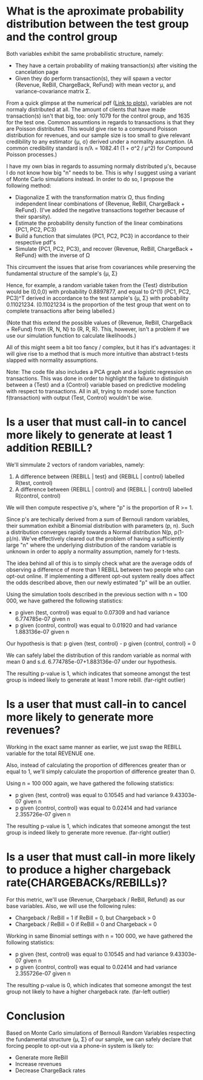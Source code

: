 # What is the aproximate probability distribution between the test group and the control group

Both variables exhibit the same probabilistic structure, namely:

* They have a certain probability of making transaction(s) after visiting the cancelation page
* Given they do perform transaction(s), they will spawn a vector {Revenue, ReBill, ChargeBack, ReFund} with mean vector µ, and variance-covariance matrix Σ. 

From a quick glimpse at the numerical pdf ([Link to plots](https://imgur.com/a/U3A0qvF)), variables are not normaly distributed at all. The amount of clients that have made transaction(s) isn't that big, too: only 1079 for the control group, and 1635 for the test one. Common assumtions in regards to transactions is that they are Poisson distributed. This would give rise to a compound Poisson distribution for revenues, and our sample size is too small to give relevant credibility to any estimator {µ, σ} derived under a normality assumption. (A common credibility standard is n/λ = 1082.41 (1 + σ^2 / µ^2) for Compound Poisson processes.)

I have my own bias in regards to assuming normaly distributed µ's, because I do not know how big "n" needs to be. This is why I suggest using a variant of Monte Carlo simulations instead. In order to do so, I propose the following method:


* Diagonalize Σ with the transformation matrix Ω, thus finding independent linear combinations of {Revenue, ReBill, ChargeBack + ReFund}. (I've added the negative transactions together because of their sparsity). 
* Estimate the probability density function of the linear combinations {PC1, PC2, PC3}
* Build a function that simulates {PC1, PC2, PC3} in accordance to their respective pdf's
* Simulate {PC1, PC2, PC3}, and recover {Revenue, ReBill, ChargeBack + ReFund} with the inverse of Ω

This circumvent the issues that arise from covariances while preserving the fundamental structure of the sample's {µ, Σ}

Hence, for example, a random variable taken from the {Test} distribution would be (0,0,0) with probability 0.8897877, and equal to Ω^(1) (PC1, PC2, PC3)^T derived in accordance to the test sample's {µ, Σ} with probability 0.11021234. (0.11021234 is the proportion of the test group that went on to complete transactions after being labelled.)

(Note that this extend the possible values of {Revenue, ReBill, ChargeBack + ReFund} from {R, N, N} to {R, R, R}. This, however, isn't a problem if we use our simulation function to calculate likelihoods.)

All of this might seem a bit too fancy / complex, but it has it's advantages: it will give rise to a method that is much more intuitive than abstract t-tests slapped with normality assumptions.

Note: The code file also includes a PCA graph and a logistic regression on transactions. This was done in order to highlight the failure to distinguish between a {Test} and a {Control} variable based on predictive modeling with respect to transactions. All in all, trying to model some function f(transaction) with output (Test, Control) wouldn't be wise.




# Is a user that must call-in to cancel more likely to generate at least 1 addition REBILL?

We'll simmulate 2 vectors of random variables, namely:

1. A difference between {REBILL | test} and {REBILL | control} labelled R(test, control)
2. A difference between {REBILL | control} and {REBILL | control} labelled R(control, control)

We will then compute respective p's, where "p" is the proportion of R >= 1.

Since p's are techically derived from a sum of Bernouli random variables, their summation exhibit a Binomial distribution with parameters (p, n). Such a distribution converges rapidly towards a Normal distribution N(p, p(1-p)/n). We've effectively cleared out the problem of having a sufficiently large "n" where the underlying distribution of the random variable is unknown in order to apply a normality assumption, namely for t-tests.

The idea behind all of this is to simply check what are the average odds of observing a difference of more than 1 REBILL between two people who can opt-out online. If implementing a different opt-out system really does affect the odds described above, then our newly estimated "p" will be an outlier.

Using the simulation tools described in the previous section with n = 100 000, we have gathered the following statistics:

* p given {test, control} was equal to 0.07309 and had variance 6.774785e-07 given n
* p given {control, control} was equal to 0.01920 and had variance 1.883136e-07 given n

Our hypothesis is that: p given {test, control} - p given {control, control} = 0

We can safely label the distribution of this random variable as normal with mean 0 and s.d. 6.774785e-07+1.883136e-07 under our hypothesis.

The resulting p-value is 1, which indicates that someone amongst the test group is indeed likely to generate at least 1 more rebill. (far-right outlier)



# Is a user that must call-in to cancel more likely to generate more revenues?

Working in the exact same manner as earlier, we just swap the REBILL variable for the total REVENUE one. 

Also, instead of calculating the proportion of differences greater than or equal to 1, we'll simply calculate the proportion of difference greater than 0.

Using n = 100 000 again, we have gathered the following statistics:

* p given {test, control} was equal to 0.10545 and had variance 9.43303e-07 given n
* p given {control, control} was equal to 0.02414 and had variance 2.355726e-07 given n

The resulting p-value is 1, which indicates that someone amongst the test group is indeed likely to generate more revenue. (far-right outlier)



# Is a user that must call-in more likely to produce a higher chargeback rate(CHARGEBACKs/REBILLs)?

For this metric, we'll use {Revenue, Chargeback / ReBill, Refund} as our base variables. Also, we will use the following rules:

* Chargeback / ReBill = 1 if ReBill = 0, but Chargeback > 0
* Chargeback / ReBill = 0 if ReBill = 0 and Chargeback = 0

Working in same Binomial settings with n = 100 000, we have gathered the following statistics:

* p given {test, control} was equal to 0.10545 and had variance 9.43303e-07 given n
* p given {control, control} was equal to 0.02414 and had variance 2.355726e-07 given n

The resulting p-value is 0, which indicates that someone amongst the test group not likely to have a higher chargeback rate. (far-left outlier)



# Conclusion

Based on Monte Carlo simulations of Bernouli Random Variables respecting the fundamental structure {µ, Σ} of our sample, we can safely declare that forcing people to opt-out via a phone-in system is likely to:

* Generate more ReBill
* Increase revenues
* Decrease ChargeBack rates



